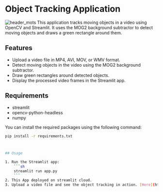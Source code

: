 # Object Tracking Application
![header_mots](https://github.com/user-attachments/assets/310dbd52-ada2-4263-96c4-e490ce33fef7)
This application tracks moving objects in a video using OpenCV and Streamlit. It uses the MOG2 background subtractor to detect moving objects and draws a green rectangle around them.

## Features

- Upload a video file in MP4, AVI, MOV, or WMV format.
- Detect moving objects in the video using the MOG2 background subtractor.
- Draw green rectangles around detected objects.
- Display the processed video frames in the Streamlit app.

## Requirements

- streamlit
- opencv-python-headless
- numpy

You can install the required packages using the following command:

```sh
pip install -r requirements.txt



## Usage

1. Run the Streamlit app:
    ```sh
    streamlit run app.py
    ```
2. This App deployed on streamlit cloud.
3. Upload a video file and see the object tracking in action. [Here](https://objecttrackingprojectaymon.streamlit.app/)
